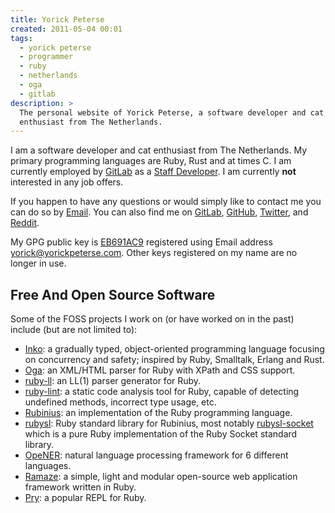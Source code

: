 ```yaml
---
title: Yorick Peterse
created: 2011-05-04 00:01
tags:
  - yorick peterse
  - programmer
  - ruby
  - netherlands
  - oga
  - gitlab
description: >
  The personal website of Yorick Peterse, a software developer and cat
  enthusiast from The Netherlands.
---
```


I am a software developer and cat enthusiast from The Netherlands. My primary
programming languages are Ruby, Rust and at times C. I am currently employed by
[GitLab][gitlab] as a [Staff Developer][staff-developer]. I am currently **not**
interested in any job offers.

If you happen to have any questions or would simply like to contact me you can
do so by [Email](mailto:yorick@yorickpeterse.com). You can also find me on
[GitLab][gitlab], [GitHub][github], [Twitter][twitter], and [Reddit][reddit].

My GPG public key is [EB691AC9][gpg-key] registered using Email address
yorick@yorickpeterse.com. Other keys registered on my name are no longer in use.

## Free And Open Source Software

Some of the FOSS projects I work on (or have worked on in the past) include (but
are not limited to):

* [Inko][inko]: a gradually typed, object-oriented programming language focusing
  on concurrency and safety; inspired by Ruby, Smalltalk, Erlang and Rust.
* [Oga][oga]: an XML/HTML parser for Ruby with XPath and CSS support.
* [ruby-ll][ruby-ll]: an LL(1) parser generator for Ruby.
* [ruby-lint][ruby-lint]: a static code analysis tool for Ruby, capable of
  detecting undefined methods, incorrect type usage, etc.
* [Rubinius][rubinius]: an implementation of the Ruby programming language.
* [rubysl][rubysl]: Ruby standard library for Rubinius, most notably
  [rubysl-socket][rubysl-socket] which is a pure Ruby implementation of the Ruby
  Socket standard library.
* [OpeNER][opener]: natural language processing framework for 6 different
  languages.
* [Ramaze][ramaze]: a simple, light and modular open-source web application
  framework written in Ruby.
* [Pry][pry]: a popular REPL for Ruby.

[ramaze]: http://ramaze.net/
[pry]: https://github.com/pry/pry
[ruby-lint]: https://gitlab.com/yorickpeterse/ruby-lint
[github]: https://gitlab.com/yorickpeterse/
[twitter]: http://twitter.com/yorickpeterse
[reddit]: http://www.reddit.com/user/yorickpeterse
[rubinius]: http://rubini.us
[oga]: https://gitlab.com/yorickpeterse/oga
[gitlab]: https://about.gitlab.com/
[gpg-key]: /gpg_key.txt
[ruby-ll]: https://gitlab.com/yorickpeterse/ruby-ll
[opener]: http://www.opener-project.eu/
[rubysl]: https://github.com/rubysl
[rubysl-socket]: https://github.com/rubysl/rubysl-socket
[inko]: https://gitlab.com/inko-lang/inko
[staff-developer]: https://about.gitlab.com/roles/engineering/developer/#staff-developer
[gitlab]: https://gitlab.com/yorickpeterse
